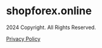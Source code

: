 shopforex.online
================

2024 Copyright. All Rights Reserved.  
  
[Privacy Policy](javascript:void(0);)